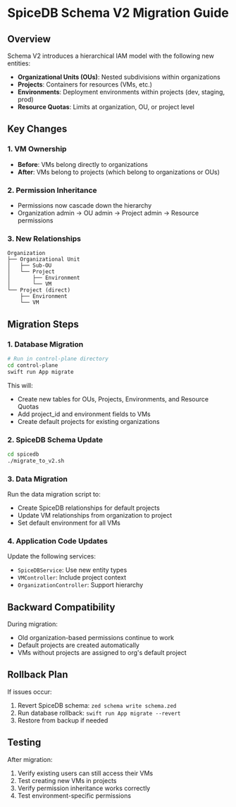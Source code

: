# SpiceDB Schema V2 Migration Guide

## Overview

Schema V2 introduces a hierarchical IAM model with the following new entities:
- **Organizational Units (OUs)**: Nested subdivisions within organizations
- **Projects**: Containers for resources (VMs, etc.)
- **Environments**: Deployment environments within projects (dev, staging, prod)
- **Resource Quotas**: Limits at organization, OU, or project level

## Key Changes

### 1. VM Ownership
- **Before**: VMs belong directly to organizations
- **After**: VMs belong to projects (which belong to organizations or OUs)

### 2. Permission Inheritance
- Permissions now cascade down the hierarchy
- Organization admin → OU admin → Project admin → Resource permissions

### 3. New Relationships
```
Organization
├── Organizational Unit
│   ├── Sub-OU
│   └── Project
│       ├── Environment
│       └── VM
└── Project (direct)
    ├── Environment
    └── VM
```

## Migration Steps

### 1. Database Migration
```bash
# Run in control-plane directory
cd control-plane
swift run App migrate
```

This will:
- Create new tables for OUs, Projects, Environments, and Resource Quotas
- Add project_id and environment fields to VMs
- Create default projects for existing organizations

### 2. SpiceDB Schema Update
```bash
cd spicedb
./migrate_to_v2.sh
```

### 3. Data Migration

Run the data migration script to:
- Create SpiceDB relationships for default projects
- Update VM relationships from organization to project
- Set default environment for all VMs

### 4. Application Code Updates

Update the following services:
- `SpiceDBService`: Use new entity types
- `VMController`: Include project context
- `OrganizationController`: Support hierarchy

## Backward Compatibility

During migration:
- Old organization-based permissions continue to work
- Default projects are created automatically
- VMs without projects are assigned to org's default project

## Rollback Plan

If issues occur:
1. Revert SpiceDB schema: `zed schema write schema.zed`
2. Run database rollback: `swift run App migrate --revert`
3. Restore from backup if needed

## Testing

After migration:
1. Verify existing users can still access their VMs
2. Test creating new VMs in projects
3. Verify permission inheritance works correctly
4. Test environment-specific permissions